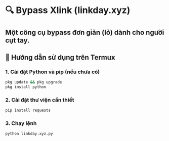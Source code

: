 # 🔍 Bypass Xlink (linkday.xyz)

Một công cụ bypass đơn giản (lỏ) dành cho người cụt tay.
---

## 📱 Hướng dẫn sử dụng trên Termux

### 1. Cài đặt Python và pip (nếu chưa có)

```bash
pkg update && pkg upgrade
pkg install python
```

### 2. Cài đặt thư viện cần thiết

```bash
pip install requests
```

### 3. Chạy lệnh

```bash
python linkday.xyz.py
```
